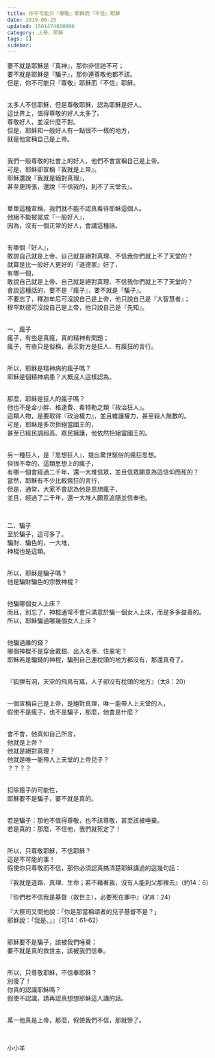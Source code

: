 ```yaml
---
title: 你不可能只『尊敬』耶穌而『不信』耶穌
date: 2019-06-25
updated: 1561474800000
category: 上帝、耶穌
tags: []
sidebar: 
---
```


<p>要不就是耶穌是『真神』，那你非信祂不可；<br/>
要不就是耶穌是『騙子』，那你連尊敬他都不該。<br/>
但是，你不可能只『尊敬』耶穌而『不信』耶穌。</p>
<p><br/>
太多人不信耶穌，但是尊敬耶穌，認為耶穌是好人。<br/>
這世界上，值得尊敬的好人太多了。<br/>
尊敬好人，並沒什麼不對。<br/>
但是，耶穌和一般好人有一點很不一樣的地方，<br/>
就是他宣稱自己是上帝。</p>
<p><br/>
我們一般尊敬的社會上的好人，他們不會宣稱自己是上帝。<br/>
可是，耶穌卻宣稱『我就是上帝』。<br/>
耶穌還說『我就是絕對真理』，<br/>
甚至更誇張，還說『不信我的，到不了天堂去』。</p>
<p><br/>
單單這種宣稱，我們就不能不認真看待耶穌這個人。<br/>
他絕不能被當成『一般好人』，<br/>
因為，沒有一個正常的好人，會講這種話。</p>
<p><br/>
有哪個『好人』，<br/>
敢說自己就是上帝、自己就是絕對真理、不信我你們就上不了天堂的？<br/>
就算是比一般好人更好的『道德家』好了，<br/>
有哪一個，<br/>
敢說自己就是上帝、自己就是絕對真理、不信我你們就上不了天堂的？<br/>
會說這種話的，要不是『瘋子』，要不就是『騙子』。<br/>
不要忘了，釋迦牟尼可沒說自己是上帝，他只說自己是『大智慧者』；<br/>
穆罕默德可沒說自己是上帝，他只說自己是『先知』。</p>
<p><br/>
一、瘋子<br/>
瘋子，有些是真瘋，真的精神有問題；<br/>
瘋子，有些只是俗稱，表示對方是狂人、有瘋狂的言行。</p>
<p><br/>
所以，耶穌是精神病的瘋子嗎？<br/>
耶穌是個精神病患？大概沒人這樣認為。</p>
<p><br/>
那麼，耶穌是狂人的瘋子嗎？<br/>
他也不是金小胖、格達費、希特勒之類『政治狂人』。<br/>
這類人物，是要取得『政治權力』，並且維護權力，甚至殺人無數的。<br/>
可是，耶穌是多次拒絕當國王的，<br/>
甚至已經民調超高、眾民擁護，他依然拒絕當國王的。</p>
<p><br/>
另一種狂人，是『思想狂人』，提出驚世駭俗的瘋狂思想。<br/>
但很不幸的，這類思想上的瘋子，<br/>
有哪一個會經過二千年，還一大堆信眾，並且信眾願意為這信仰而死的？<br/>
當然，耶穌有不少比較瘋狂的言行，<br/>
但是，通常，大家不會認為他是思想瘋子，<br/>
並且，經過了二千年，還一大堆人願意追隨並信奉他。</p>
<p> </p>
<p>二、騙子<br/>
至於騙子，這可多了。<br/>
騙財、騙色的，一大堆，<br/>
神棍也是這類。</p>
<p><br/>
所以，耶穌是騙子嗎？<br/>
他是騙財騙色的宗教神棍？</p>
<p><br/>
他騙哪個女人上床？<br/>
而且，別忘了，神棍通常不會只滿意於騙一個女人上床，而是多多益善的。<br/>
所以，耶穌騙過哪幾個女人上床？</p>
<p><br/>
他騙過誰的錢？<br/>
哪個神棍不是穿金戴銀、出入名車、住豪宅？<br/>
耶穌若是騙錢的神棍，騙到自己連枕頭的地方都沒有，那還真奇了。</p>
<p><br/>
『狐狸有洞，天空的飛鳥有窩，人子卻沒有枕頭的地方』（太8：20）</p>
<p><br/>
一個宣稱自己是上帝，是絕對真理，唯一能帶人上天堂的人，<br/>
假使不是瘋子，也不是騙子，那麼，他會是什麼？</p>
<p><br/>
會不會，他真如自己所言，<br/>
他就是上帝？<br/>
他就是絕對真理？<br/>
他就是唯一能帶人上天堂的上帝兒子？<br/>
？？？？</p>
<p><br/>
扣除瘋子的可能性，<br/>
耶穌要不是騙子，要不就是真的。</p>
<p><br/>
若是騙子：那他不值得尊敬，也不該尊敬，甚至該被唾棄。<br/>
若是真的：那麼，不信他，我們就死定了！</p>
<p><br/>
所以，只尊敬耶穌，不信耶穌？<br/>
這是不可能的事！<br/>
假使你只尊敬而不信，那你必須認真搞清楚耶穌講過的這幾句話：</p>
<p>『我就是道路、真理、生命；若不藉著我，沒有人能到父那裡去』（約14：6）</p>
<p>『你們若不信我是基督（救世主），必要死在罪中』（約8：24）</p>
<p>『大祭司又問他說：「你是那當稱頌者的兒子基督不是？」<br/>
耶穌說：「我是。」』（可14：61-62）</p>
<p><br/>
耶穌要不是騙子，該被我們唾棄；<br/>
要不就是真的救世主，該被我們信奉。</p>
<p><br/>
所以，只尊敬耶穌，不信奉耶穌？<br/>
別傻了！<br/>
你真的認識耶穌嗎？<br/>
假使不認識，請再認真想想耶穌這人講的話。</p>
<p><br/>
萬一他真是上帝，那麼，假使我們不信，那就慘了。</p>
<p> </p>
<p>小小羊</p>
